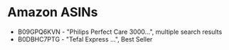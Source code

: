 # Amazon ASINs

* B09GPQ6KVN - "Philips Perfect Care 3000...", multiple search results
* B0DBHC7PTG - "Tefal Express ...", Best Seller